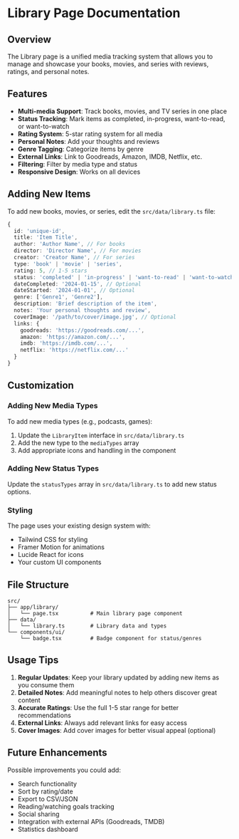 # Library Page Documentation

## Overview

The Library page is a unified media tracking system that allows you to manage and showcase your books, movies, and series with reviews, ratings, and personal notes.

## Features

- **Multi-media Support**: Track books, movies, and TV series in one place
- **Status Tracking**: Mark items as completed, in-progress, want-to-read, or want-to-watch
- **Rating System**: 5-star rating system for all media
- **Personal Notes**: Add your thoughts and reviews
- **Genre Tagging**: Categorize items by genre
- **External Links**: Link to Goodreads, Amazon, IMDB, Netflix, etc.
- **Filtering**: Filter by media type and status
- **Responsive Design**: Works on all devices

## Adding New Items

To add new books, movies, or series, edit the `src/data/library.ts` file:

```typescript
{
  id: 'unique-id',
  title: 'Item Title',
  author: 'Author Name', // For books
  director: 'Director Name', // For movies
  creator: 'Creator Name', // For series
  type: 'book' | 'movie' | 'series',
  rating: 5, // 1-5 stars
  status: 'completed' | 'in-progress' | 'want-to-read' | 'want-to-watch',
  dateCompleted: '2024-01-15', // Optional
  dateStarted: '2024-01-01', // Optional
  genre: ['Genre1', 'Genre2'],
  description: 'Brief description of the item',
  notes: 'Your personal thoughts and review',
  coverImage: '/path/to/cover/image.jpg', // Optional
  links: {
    goodreads: 'https://goodreads.com/...',
    amazon: 'https://amazon.com/...',
    imdb: 'https://imdb.com/...',
    netflix: 'https://netflix.com/...'
  }
}
```

## Customization

### Adding New Media Types

To add new media types (e.g., podcasts, games):

1. Update the `LibraryItem` interface in `src/data/library.ts`
2. Add the new type to the `mediaTypes` array
3. Add appropriate icons and handling in the component

### Adding New Status Types

Update the `statusTypes` array in `src/data/library.ts` to add new status options.

### Styling

The page uses your existing design system with:
- Tailwind CSS for styling
- Framer Motion for animations
- Lucide React for icons
- Your custom UI components

## File Structure

```
src/
├── app/library/
│   └── page.tsx          # Main library page component
├── data/
│   └── library.ts        # Library data and types
└── components/ui/
    └── badge.tsx         # Badge component for status/genres
```

## Usage Tips

1. **Regular Updates**: Keep your library updated by adding new items as you consume them
2. **Detailed Notes**: Add meaningful notes to help others discover great content
3. **Accurate Ratings**: Use the full 1-5 star range for better recommendations
4. **External Links**: Always add relevant links for easy access
5. **Cover Images**: Add cover images for better visual appeal (optional)

## Future Enhancements

Possible improvements you could add:
- Search functionality
- Sort by rating/date
- Export to CSV/JSON
- Reading/watching goals tracking
- Social sharing
- Integration with external APIs (Goodreads, TMDB)
- Statistics dashboard 
